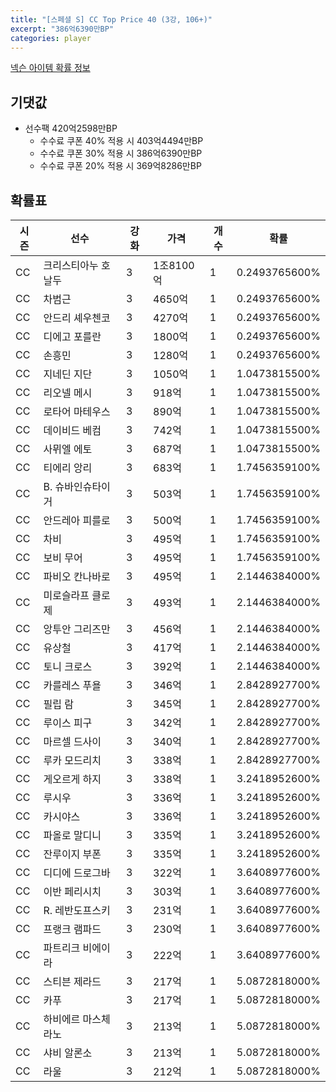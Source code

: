 ```yaml
---
title: "[스페셜 S] CC Top Price 40 (3강, 106+)"
excerpt: "386억6390만BP"
categories: player
---
```

[넥슨 아이템 확률 정보](http://iteminfo.nexon.com/probability/fo4?sn=7424)

## 기댓값
- 선수팩 420억2598만BP
  - 수수료 쿠폰 40% 적용 시 403억4494만BP
  - 수수료 쿠폰 30% 적용 시 386억6390만BP
  - 수수료 쿠폰 20% 적용 시 369억8286만BP


## 확률표

|시즌|선수|강화|가격|개수|확률|
|---|---|---|---|---|---|
|CC|크리스티아누 호날두|3|1조8100억|1|0.2493765600%|
|CC|차범근|3|4650억|1|0.2493765600%|
|CC|안드리 셰우첸코|3|4270억|1|0.2493765600%|
|CC|디에고 포를란|3|1800억|1|0.2493765600%|
|CC|손흥민|3|1280억|1|0.2493765600%|
|CC|지네딘 지단|3|1050억|1|1.0473815500%|
|CC|리오넬 메시|3|918억|1|1.0473815500%|
|CC|로타어 마테우스|3|890억|1|1.0473815500%|
|CC|데이비드 베컴|3|742억|1|1.0473815500%|
|CC|사뮈엘 에토|3|687억|1|1.0473815500%|
|CC|티에리 앙리|3|683억|1|1.7456359100%|
|CC|B. 슈바인슈타이거|3|503억|1|1.7456359100%|
|CC|안드레아 피를로|3|500억|1|1.7456359100%|
|CC|차비|3|495억|1|1.7456359100%|
|CC|보비 무어|3|495억|1|1.7456359100%|
|CC|파비오 칸나바로|3|495억|1|2.1446384000%|
|CC|미로슬라프 클로제|3|493억|1|2.1446384000%|
|CC|앙투안 그리즈만|3|456억|1|2.1446384000%|
|CC|유상철|3|417억|1|2.1446384000%|
|CC|토니 크로스|3|392억|1|2.1446384000%|
|CC|카를레스 푸욜|3|346억|1|2.8428927700%|
|CC|필립 람|3|345억|1|2.8428927700%|
|CC|루이스 피구|3|342억|1|2.8428927700%|
|CC|마르셀 드사이|3|340억|1|2.8428927700%|
|CC|루카 모드리치|3|338억|1|2.8428927700%|
|CC|게오르게 하지|3|338억|1|3.2418952600%|
|CC|루시우|3|336억|1|3.2418952600%|
|CC|카시야스|3|336억|1|3.2418952600%|
|CC|파올로 말디니|3|335억|1|3.2418952600%|
|CC|잔루이지 부폰|3|335억|1|3.2418952600%|
|CC|디디에 드로그바|3|322억|1|3.6408977600%|
|CC|이반 페리시치|3|303억|1|3.6408977600%|
|CC|R. 레반도프스키|3|231억|1|3.6408977600%|
|CC|프랭크 램파드|3|230억|1|3.6408977600%|
|CC|파트리크 비에이라|3|222억|1|3.6408977600%|
|CC|스티븐 제라드|3|217억|1|5.0872818000%|
|CC|카푸|3|217억|1|5.0872818000%|
|CC|하비에르 마스체라노|3|213억|1|5.0872818000%|
|CC|샤비 알론소|3|213억|1|5.0872818000%|
|CC|라울|3|212억|1|5.0872818000%|
